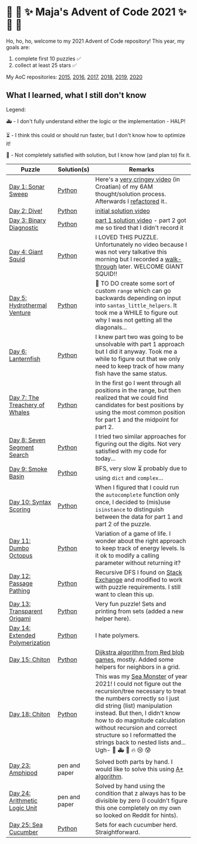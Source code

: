 # :christmas_tree: :snake: :sparkles: Maja's Advent of Code 2021 :sparkles: :snake: :christmas_tree:

Ho, ho, ho, welcome to my 2021 Advent of Code repository!
This year, my goals are:

1. complete first 10 puzzles :white_check_mark:
2. collect at least 25 stars :white_check_mark:

My AoC repositories: [2015](https://github.com/mimikrija/AdventOfCode2015), [2016](https://github.com/mimikrija/AdventOfCode2016), [2017](https://github.com/mimikrija/AdventOfCode2017), [2018](https://github.com/mimikrija/AdventOfCode2018), [2019](https://github.com/mimikrija/AdventOfCode2019), [2020](https://github.com/mimikrija/AdventOfCode2020)

## What I learned, what I still don't know

Legend:

:ambulance: - I don't fully understand either the logic or the implementation - HALP!

:hourglass_flowing_sand: - I think this could or should run faster, but I don't know how to optimize it!

:hammer: - Not completely satisfied with solution, but I know how (and plan to) fix it.

Puzzle | Solution(s) | Remarks |
---    |---    |----
[Day 1: Sonar Sweep](https://adventofcode.com/2021/day/1) | [Python](python/01.py) | Here's a [very cringey video](https://youtu.be/-MHDfcas4zo) (in Croatian) of my 6AM thought/solution process. Afterwards I [refactored](https://youtu.be/kGzPefiVyAU) it.. |
[Day 2: Dive!](https://adventofcode.com/2021/day/2) | [Python](python/02.py) | [initial solution video](https://youtu.be/nUwS8rRacR4) |
[Day 3: Binary Diagnostic](https://adventofcode.com/2021/day/3) | [Python](python/03.py) | [part 1 solution video](https://youtu.be/gUCD1leNNE8) - part 2 got me so tired that I didn't record it |
[Day 4: Giant Squid](https://adventofcode.com/2021/day/4) | [Python](python/04.py) | I LOVED THIS PUZZLE. Unfortunately no video because I was not very talkative this morning but I recorded a [walk-through](https://youtu.be/ylToOHi-eLE) later. WELCOME GIANT SQUID!! |
[Day 5: Hydrothermal Venture](https://adventofcode.com/2021/day/5) | [Python](python/05.py) | :hammer: TO DO create some sort of custom `range` which can go backwards depending on input into `santas_little_helpers`. It took me a WHILE to figure out why I was not getting all the diagonals... |
[Day 6: Lanternfish](https://adventofcode.com/2021/day/6) | [Python](python/06.py) | I knew part two was going to be unsolvable with part 1 approach but I did it anyway. Took me a while to figure out that we only need to keep track of how many fish have the same status. |
[Day 7: The Treachery of Whales](https://adventofcode.com/2021/day/7) | [Python](python/07.py) | In the first go I went through all positions in the range, but then realized that we could find candidates for best positions by using the most common position for part 1 and the midpoint for part 2.
[Day 8: Seven Segment Search](https://adventofcode.com/2021/day/8) | [Python](python/08.py) | I tried two similar approaches for figuring out the digits. Not very satisfied with my code for today...
[Day 9: Smoke Basin](https://adventofcode.com/2021/day/9) | [Python](python/09.py) | BFS, very slow :hourglass_flowing_sand: probably due to using `dict` and `complex`...
[Day 10: Syntax Scoring](https://adventofcode.com/2021/day/10) | [Python](python/10.py) | When I figured that I could run the `autocomplete` function only once, I decided to (mis)use `isinstance` to distinguish between the data for part 1 and part 2 of the puzzle.
[Day 11: Dumbo Octopus](https://adventofcode.com/2021/day/11) | [Python](python/11.py) | Variation of a game of life. I wonder about the right approach to keep track of energy levels. Is it ok to modify a calling parameter without returning it?
[Day 12: Passage Pathing](https://adventofcode.com/2021/day/12) | [Python](python/12.py) | Recursive DFS I found on [Stack Exchange](https://stackoverflow.com/a/2606671) and modified to work with puzzle requirements. I still want to clean this up.
[Day 13: Transparent Origami](https://adventofcode.com/2021/day/13) | [Python](python/13.py) | Very fun puzzle! Sets and printing from sets (added a new helper here).
[Day 14: Extended Polymerization](https://adventofcode.com/2021/day/14) | [Python](python/14.py) | I hate polymers.
[Day 15: Chiton](https://adventofcode.com/2021/day/15) | [Python](python/15.py) | [Dijkstra algorithm from Red blob games](https://www.redblobgames.com/pathfinding/a-star/introduction.html), mostly. Added some helpers for neighbors in a grid.
[Day 18: Chiton](https://adventofcode.com/2021/day/18) | [Python](python/18.py) | This was my [Sea Monster](https://adventofcode.com/2020/day/20) of year 2021! I could not figure out the recursion/tree necessary to treat the numbers correctly so I just did string (list) manipulation instead. But then, I didn't know how to do magnitude calculation without recursion and correct structure so I reformatted the strings back to nested lists and... Ugh- :hammer: :ambulance: :pray: :fire: :cry: :cold_sweat:
[Day 23: Amphipod](https://adventofcode.com/2021/day/23) | pen and paper | Solved both parts by hand. I would like to solve this using [A* algorithm](https://www.redblobgames.com/pathfinding/a-star/introduction.html).
[Day 24: Arithmetic Logic Unit](https://adventofcode.com/2021/day/24) | pen and paper | Solved by hand using the condition that z always has to be divisible by zero (I couldn't figure this one completely on my own so looked on Reddit for hints).
[Day 25: Sea Cucumber](https://adventofcode.com/2021/day/25) | [Python](python/25.py) | Sets for each cucumber herd. Straightforward.
